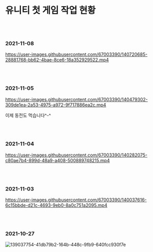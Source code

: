 <h1><b> 유니티 첫 게임 작업 현황 </b></h1>
<br/>
<br/>

<h3> 2021-11-08 </h3>

https://user-images.githubusercontent.com/67003390/140720685-28881768-bb62-4bae-8ce6-18a352929522.mp4



<br/>
<br/>

<h3> 2021-11-05 </h3>

https://user-images.githubusercontent.com/67003390/140479302-309de1ea-2a53-4975-a972-9f717886ea2c.mp4

이제 동전도 먹습니다^-^<br/>

<br/>
<br/>

<h3> 2021-11-04 </h3>

https://user-images.githubusercontent.com/67003390/140282075-c80ae7b4-899d-48a9-a408-500889748215.mp4


<br/>
<br/>

<h3> 2021-11-03 </h3>

https://user-images.githubusercontent.com/67003390/140037616-6c15bbde-d21c-4693-9eb0-8a0c751a2095.mp4


<br/>
<br/>

<h3> 2021-10-27 </h3>

![139037754-41db79b2-164b-448c-9fb9-640fcc930f7e](https://user-images.githubusercontent.com/67003390/140037741-bf60128c-2c00-463c-affa-f59149879129.png)

